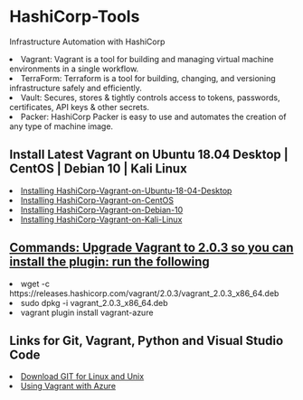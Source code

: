 # HashiCorp-Tools
Infrastructure Automation with HashiCorp
<li>Vagrant: Vagrant is a tool for building and managing virtual machine environments in a single workflow.</li>
<li>TerraForm: Terraform is a tool for building, changing, and versioning infrastructure safely and efficiently.</li>
<li>Vault: Secures, stores & tightly controls access to tokens, passwords, certificates, API keys & other secrets.</li>
<li>Packer: HashiCorp Packer is easy to use and automates the creation of any type of machine image.</li>

## Install Latest Vagrant on Ubuntu 18.04 Desktop | CentOS | Debian 10 | Kali Linux
<li><a href="http://doug-macgregor.webflow.io/"</a>Installing HashiCorp-Vagrant-on-Ubuntu-18-04-Desktop</li>
<li><a href="http://doug-macgregor.webflow.io/"</a>Installing HashiCorp-Vagrant-on-CentOS</li>
<li><a href="http://doug-macgregor.webflow.io/"</a>Installing HashiCorp-Vagrant-on-Debian-10</li>
<li><a href="http://doug-macgregor.webflow.io/"</a>Installing HashiCorp-Vagrant-on-Kali-Linux</li>

<!---
https://computingforgeeks.com/install-latest-vagrant-on-ubuntu-18-04-debian-9-kali-linux/
--->

## Commands: Upgrade Vagrant to 2.0.3 so you can install the plugin: run the following
<li><a>wget -c https://releases.hashicorp.com/vagrant/2.0.3/vagrant_2.0.3_x86_64.deb</a></li>
<li>sudo dpkg -i vagrant_2.0.3_x86_64.deb</li>
<li>vagrant plugin install vagrant-azure</li>

<!---Install Vagrant Azure Plugin & --->

## Links for Git, Vagrant, Python and Visual Studio Code
<li><a href="https://git-scm.com/download/linux"</a>Download GIT for Linux and Unix</li>
<li><a href="https://blog.scottlowe.org/2017/12/11/using-vagrant-with-azure/"</a>Using Vagrant with Azure</li>
